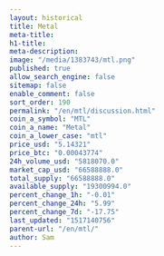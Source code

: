 ```yaml
---
layout: historical
title: Metal
meta-title: 
h1-title: 
meta-description: 
image: "/media/1383743/mtl.png"
published: true
allow_search_engine: false
sitemap: false
enable_comment: false
sort_order: 190
permalink: "/en/mtl/discussion.html"
coin_a_symbol: "MTL"
coin_a_name: "Metal"
coin_a_lower_case: "mtl"
price_usd: "5.14321"
price_btc: "0.00043774"
24h_volume_usd: "5818070.0"
market_cap_usd: "66588888.0"
total_supply: "66588888.0"
available_supply: "19300994.0"
percent_change_1h: "-0.01"
percent_change_24h: "5.99"
percent_change_7d: "-17.75"
last_updated: "1517140756"
parent-url: "/en/mtl/"
author: Sam
---
```


